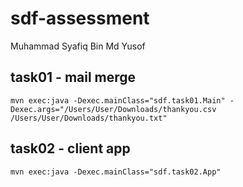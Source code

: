 # sdf-assessment
Muhammad Syafiq Bin Md Yusof

## task01 - mail merge
```mvn exec:java -Dexec.mainClass="sdf.task01.Main" -Dexec.args="/Users/User/Downloads/thankyou.csv /Users/User/Downloads/thankyou.txt"```

## task02 - client app
```mvn exec:java -Dexec.mainClass="sdf.task02.App"```